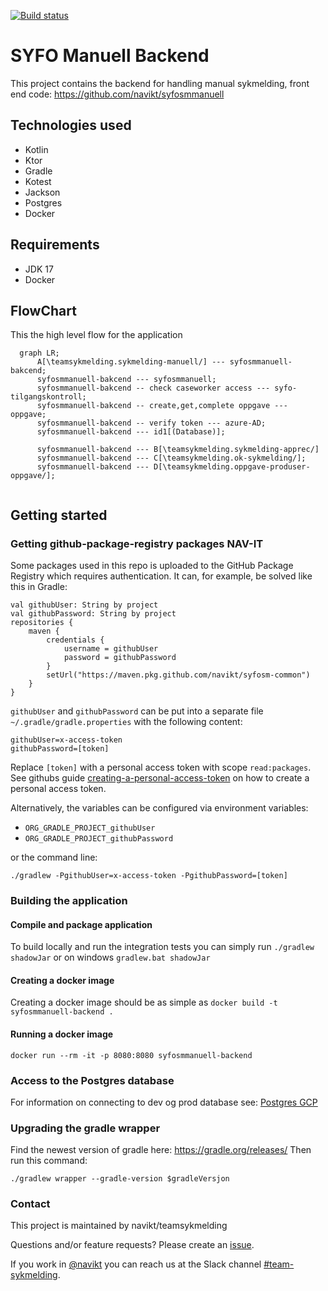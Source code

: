 [![Build status](https://github.com/navikt/syfosmmanuell-backend/workflows/Deploy%20to%20dev%20and%20prod/badge.svg)](https://github.com/navikt/syfosmmanuell-backend/workflows/Deploy%20to%20dev%20and%20prod/badge.svg)

# SYFO Manuell Backend

This project contains the backend for handling manual sykmelding, front end
code: https://github.com/navikt/syfosmmanuell

## Technologies used

* Kotlin
* Ktor
* Gradle
* Kotest
* Jackson
* Postgres
* Docker

## Requirements

* JDK 17
* Docker

## FlowChart
This the high level flow for the application
```mermaid
  graph LR;
      A[\teamsykmelding.sykmelding-manuell/] --- syfosmmanuell-bakcend;  
      syfosmmanuell-bakcend --- syfosmmanuell;
      syfosmmanuell-bakcend -- check caseworker access --- syfo-tilgangskontroll;
      syfosmmanuell-bakcend -- create,get,complete oppgave --- oppgave;
      syfosmmanuell-bakcend -- verify token --- azure-AD;
      syfosmmanuell-bakcend --- id1[(Database)];
      
      syfosmmanuell-bakcend --- B[\teamsykmelding.sykmelding-apprec/]
      syfosmmanuell-bakcend --- C[\teamsykmelding.ok-sykmelding/];
      syfosmmanuell-bakcend --- D[\teamsykmelding.oppgave-produser-oppgave/];  
 
```

## Getting started

### Getting github-package-registry packages NAV-IT

Some packages used in this repo is uploaded to the GitHub Package Registry which requires authentication. It can, for
example, be solved like this in Gradle:

```
val githubUser: String by project
val githubPassword: String by project
repositories {
    maven {
        credentials {
            username = githubUser
            password = githubPassword
        }
        setUrl("https://maven.pkg.github.com/navikt/syfosm-common")
    }
}
```

`githubUser` and `githubPassword` can be put into a separate file `~/.gradle/gradle.properties` with the following
content:

```                                                     
githubUser=x-access-token
githubPassword=[token]
```

Replace `[token]` with a personal access token with scope `read:packages`.
See githubs guide [creating-a-personal-access-token](https://docs.github.com/en/authentication/keeping-your-account-and-data-secure/creating-a-personal-access-token) on
how to create a personal access token.

Alternatively, the variables can be configured via environment variables:

* `ORG_GRADLE_PROJECT_githubUser`
* `ORG_GRADLE_PROJECT_githubPassword`

or the command line:

```
./gradlew -PgithubUser=x-access-token -PgithubPassword=[token]
```

### Building the application

#### Compile and package application

To build locally and run the integration tests you can simply run `./gradlew shadowJar` or on windows
`gradlew.bat shadowJar`

#### Creating a docker image

Creating a docker image should be as simple as `docker build -t syfosmmanuell-backend .`

#### Running a docker image

`docker run --rm -it -p 8080:8080 syfosmmanuell-backend`

### Access to the Postgres database

For information on connecting to dev og prod database see: [Postgres GCP](https://doc.nais.io/cli/commands/postgres/)

### Upgrading the gradle wrapper

Find the newest version of gradle here: https://gradle.org/releases/ Then run this command:

```./gradlew wrapper --gradle-version $gradleVersjon```

### Contact

This project is maintained by navikt/teamsykmelding

Questions and/or feature requests? Please create an [issue](https://github.com/navikt/syfosmmanuell-backend/issues).

If you work in [@navikt](https://github.com/navikt) you can reach us at the Slack
channel [#team-sykmelding](https://nav-it.slack.com/archives/CMA3XV997).

